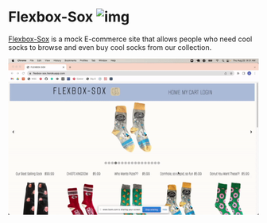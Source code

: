 # Flexbox-Sox ![img](https://i.ibb.co/CQL4cpB/Untitled-design-1-removebg-preview.png)
[Flexbox-Sox](https://flexbox-sox.herokuapp.com/) is a mock E-commerce site that allows people who need cool socks to browse and even buy cool socks from our collection.

![](https://github.com/Flexbox-Sox/flexbox-sox/blob/main/flexbox-sox.gif)

